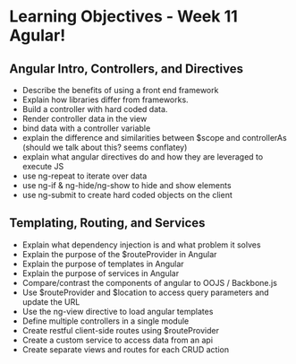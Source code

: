 # Learning Objectives - Week 11 Agular!
## Angular Intro, Controllers, and Directives
- Describe the benefits of using a front end framework
- Explain how libraries differ from frameworks.
- Build a controller with hard coded data.
- Render controller data in the view
- bind data with a controller variable
- explain the difference and similarities between $scope and controllerAs (should we talk about this? seems conflatey)
- explain what angular directives do and how they are leveraged to execute JS
- use ng-repeat to iterate over data
- use ng-if & ng-hide/ng-show to hide and show elements
- use ng-submit to create hard coded objects on the client

## Templating, Routing, and Services

- Explain what dependency injection is and what problem it solves
- Explain the purpose of the $routeProvider in Angular
- Explain the purpose of templates in Angular
- Explain the purpose of services in Angular
- Compare/contrast the components of angular to OOJS / Backbone.js
- Use $routeProvider and $location to access query parameters and update the URL
- Use the ng-view directive to load angular templates
- Define multiple controllers in a single module
- Create restful client-side routes using $routeProvider
- Create a custom service to access data from an api
- Create separate views and routes for each CRUD action
